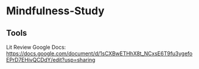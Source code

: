 # Mindfulness-Study

## Tools
Lit Review Google Docs: https://docs.google.com/document/d/1sCXBwETHhX8t_NCxsE6T9fu3ygefoEPrD7EHivQCDdY/edit?usp=sharing
